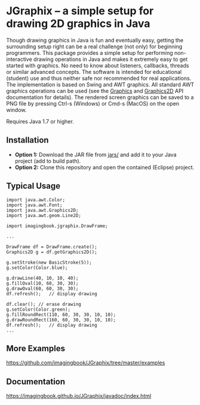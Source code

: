 # JGraphix &ndash; a simple setup for drawing 2D graphics in Java

Though drawing graphics in Java is fun and eventually easy, getting the surrounding setup right
can be a real challenge (not only) for beginning programmers.
This package provides a simple setup for performing non-interactive drawing
operations in Java and makes it extremely easy to get started with graphics. 
No need to know about listeners, callbacks, threads or similar advanced concepts.
The software is intended for educational (student) use and thus neither safe nor
recommended for real applications. The implementation is based on Swing and AWT 
graphics. All standard AWT graphics operations can be used (see the
<a href="https://docs.oracle.com/javase/8/docs/api/index.html?java/awt/Graphics.html">Graphics</a> 
and
<a href="https://docs.oracle.com/javase/8/docs/api/index.html?java/awt/Graphics2D.html">Graphics2D</a> 
API documentation for details).
The rendered screen graphics can be saved to a PNG file by pressing
Ctrl-s (Windows) or Cmd-s (MacOS) on the open window.

Requires Java 1.7 or higher.

## Installation

* **Option 1:** Download the JAR file from [jars/](https://github.com/imagingbook/JGraphix/tree/master/jars)
and add it to your Java project (add to build path).
* **Option 2:** Clone this repository and open the contained (Eclipse) project.

## Typical Usage

````
import java.awt.Color;
import java.awt.Font;
import java.awt.Graphics2D;
import java.awt.geom.Line2D;

import imagingbook.jgraphix.DrawFrame;

...

DrawFrame df = DrawFrame.create();
Graphics2D g = df.getGraphics2D();
   
g.setStroke(new BasicStroke(5));
g.setColor(Color.blue);
   
g.drawLine(40, 10, 10, 40);
g.fillOval(10, 60, 30, 30);
g.drawOval(60, 60, 30, 30);
df.refresh();	// display drawing
 
df.clear();	// erase drawing
g.setColor(Color.green);
g.fillRoundRect(110, 60, 30, 30, 10, 10);
g.drawRoundRect(160, 60, 30, 30, 10, 10);
df.refresh();	// display drawing
...  
````

## More Examples
https://github.com/imagingbook/JGraphix/tree/master/examples

## Documentation
https://imagingbook.github.io/JGraphix/javadoc/index.html
